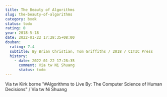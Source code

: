 ```yaml
---
title: The Beauty of Algorithms
slug: the-beauty-of-algorithms
category: book
status: todo
rating: 0
year: 2018-5-18
date: 2022-01-22 17:28:35+08:00
douban:
  rating: 7.4
  subtitle: By Brian Christian, Tom Griffiths / 2018 / CITIC Press
  history:
    - date: 2022-01-22 17:28:35
      comment: Via tw Ni Shuang
      status: todo
---
```


Via tw Kirk borne "#Algorithms to Live By: The Computer Science of Human Decisions" / Via tw Ni Shuang
